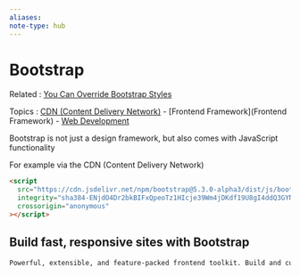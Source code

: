 ```yaml
---
aliases:
note-type: hub
---
```


# Bootstrap

Related : [You Can Override Bootstrap Styles](tutorials-and-guides/thenewboston-django-tutorial-for-beginners/You%20Can%20Override%20Bootstrap%20Styles.md)

Topics : [CDN (Content Delivery Network)](<4-hub-notes-🚉/CDN%20(Content%20Delivery%20Network).md> "Content Delivery Network") - [Frontend Framework](Frontend Framework) - [Web Development](Web%20Development.md)

Bootstrap is not just a design framework, but also comes with JavaScript functionality

For example via the CDN (Content Delivery Network)

```html
<script
  src="https://cdn.jsdelivr.net/npm/bootstrap@5.3.0-alpha3/dist/js/bootstrap.bundle.min.js"
  integrity="sha384-ENjdO4Dr2bkBIFxQpeoTz1HIcje39Wm4jDKdf19U8gI4ddQ3GYNS7NTKfAdVQSZe"
  crossorigin="anonymous"
></script>
```

## Build fast, responsive sites with Bootstrap

```txt
Powerful, extensible, and feature-packed frontend toolkit. Build and customize with Sass, utilize prebuilt grid system and components, and bring projects to life with powerful JavaScript plugins.
```
